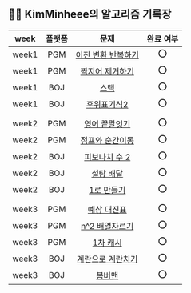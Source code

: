 ## 🤸🏻 KimMinheee의 알고리즘 기록장

| week  | 플랫폼 |                                      문제                                       | 완료 여부 |
|:-----:|:---:|:-----------------------------------------------------------------------------:|:-----:|
| week1 | PGM | [이진 변환 반복하기](https://school.programmers.co.kr/learn/courses/30/lessons/70129) |  ⭕️   |
| week1 | PGM |  [짝지어 제거하기](https://school.programmers.co.kr/learn/courses/30/lessons/12973)  |  ⭕️   |
| week1 | BOJ |                  [스택](https://www.acmicpc.net/problem/10828)                  |  ⭕️   |
| week1 | BOJ |                [후위표기식2](https://www.acmicpc.net/problem/1935)                 |  ⭕️   |
|       |     |                                                                               | |
| week2 | PGM |  [영어 끝말잇기](https://school.programmers.co.kr/learn/courses/30/lessons/12981)   |  ⭕️   |
| week2 | PGM |  [점프와 순간이동](https://school.programmers.co.kr/learn/courses/30/lessons/12980)  |  ⭕️   |
| week2 | BOJ |               [피보나치 수 2](https://www.acmicpc.net/problem/2748)                |  ⭕️  |
| week2 | BOJ |                 [설탕 배달](https://www.acmicpc.net/problem/2839)                 |  ⭕️   |
| week2 | BOJ |                [1로 만들기](https://www.acmicpc.net/problem/1463)                 |  ⭕️   |
|       |     |                                                                               | |
| week3 | PGM |   [예상 대진표](https://school.programmers.co.kr/learn/courses/30/lessons/12985)   |  ⭕️   |
| week3 | PGM | [n^2 배열자르기](https://school.programmers.co.kr/learn/courses/30/lessons/87390)  |  ⭕️   |
| week3 | PGM |   [1차 캐시](https://school.programmers.co.kr/learn/courses/30/lessons/17680)    |  ⭕️   |
| week3 | BOJ |   [계란으로 계란치기](https://www.acmicpc.net/problem/16987)    |  ⭕️   |
| week3 | BOJ |   [봄버맨](https://www.acmicpc.net/problem/16918)    |  ⭕️   |

